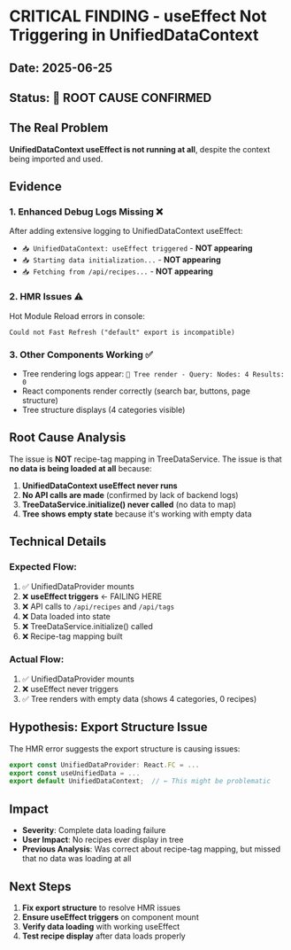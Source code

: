 # CRITICAL FINDING - useEffect Not Triggering in UnifiedDataContext

## Date: 2025-06-25
## Status: 🎯 ROOT CAUSE CONFIRMED

## The Real Problem

**UnifiedDataContext useEffect is not running at all**, despite the context being imported and used.

## Evidence

### 1. Enhanced Debug Logs Missing ❌
After adding extensive logging to UnifiedDataContext useEffect:
- `📥 UnifiedDataContext: useEffect triggered` - **NOT appearing**
- `📥 Starting data initialization...` - **NOT appearing**  
- `📥 Fetching from /api/recipes...` - **NOT appearing**

### 2. HMR Issues ⚠️
Hot Module Reload errors in console:
```
Could not Fast Refresh ("default" export is incompatible)
```

### 3. Other Components Working ✅
- Tree rendering logs appear: `🔴 Tree render - Query: Nodes: 4 Results: 0`
- React components render correctly (search bar, buttons, page structure)
- Tree structure displays (4 categories visible)

## Root Cause Analysis

The issue is **NOT** recipe-tag mapping in TreeDataService. The issue is that **no data is being loaded at all** because:

1. **UnifiedDataContext useEffect never runs**
2. **No API calls are made** (confirmed by lack of backend logs)
3. **TreeDataService.initialize() never called** (no data to map)
4. **Tree shows empty state** because it's working with empty data

## Technical Details

### Expected Flow:
1. ✅ UnifiedDataProvider mounts
2. ❌ **useEffect triggers** ← FAILING HERE
3. ❌ API calls to `/api/recipes` and `/api/tags`
4. ❌ Data loaded into state
5. ❌ TreeDataService.initialize() called
6. ❌ Recipe-tag mapping built

### Actual Flow:
1. ✅ UnifiedDataProvider mounts
2. ❌ useEffect never triggers
3. ✅ Tree renders with empty data (shows 4 categories, 0 recipes)

## Hypothesis: Export Structure Issue

The HMR error suggests the export structure is causing issues:
```typescript
export const UnifiedDataProvider: React.FC = ...
export const useUnifiedData = ...
export default UnifiedDataContext;  // ← This might be problematic
```

## Impact

- **Severity**: Complete data loading failure
- **User Impact**: No recipes ever display in tree
- **Previous Analysis**: Was correct about recipe-tag mapping, but missed that no data was loading at all

## Next Steps

1. **Fix export structure** to resolve HMR issues
2. **Ensure useEffect triggers** on component mount
3. **Verify data loading** with working useEffect
4. **Test recipe display** after data loads properly